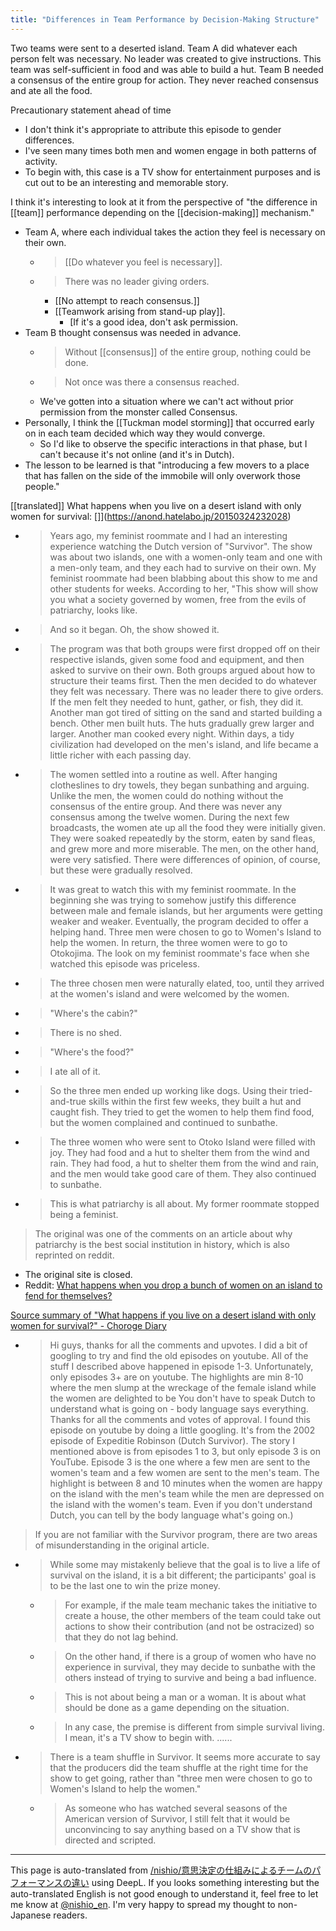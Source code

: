 ```yaml
---
title: "Differences in Team Performance by Decision-Making Structure"
---
```


Two teams were sent to a deserted island. Team A did whatever each person felt was necessary. No leader was created to give instructions. This team was self-sufficient in food and was able to build a hut. Team B needed a consensus of the entire group for action. They never reached consensus and ate all the food.

Precautionary statement ahead of time
- I don't think it's appropriate to attribute this episode to gender differences.
- I've seen many times both men and women engage in both patterns of activity.
- To begin with, this case is a TV show for entertainment purposes and is cut out to be an interesting and memorable story.

I think it's interesting to look at it from the perspective of "the difference in [[team]] performance depending on the [[decision-making]] mechanism."
- Team A, where each individual takes the action they feel is necessary on their own.
    - > [[Do whatever you feel is necessary]].
    - > There was no leader giving orders.
        - [[No attempt to reach consensus.]]
        - [[Teamwork arising from stand-up play]].
            - [If it's a good idea, don't ask permission.
- Team B thought consensus was needed in advance.
    - > Without [[consensus]] of the entire group, nothing could be done.
    - > Not once was there a consensus reached.
    - We've gotten into a situation where we can't act without prior permission from the monster called Consensus.
- Personally, I think the [[Tuckman model storming]] that occurred early on in each team decided which way they would converge.
    - So I'd like to observe the specific interactions in that phase, but I can't because it's not online (and it's in Dutch).
- The lesson to be learned is that "introducing a few movers to a place that has fallen on the side of the immobile will only overwork those people."



[[translated]] What happens when you live on a desert island with only women for survival: []](https://anond.hatelabo.jp/20150324232028)
- > Years ago, my feminist roommate and I had an interesting experience watching the Dutch version of "Survivor". The show was about two islands, one with a women-only team and one with a men-only team, and they each had to survive on their own. My feminist roommate had been blabbing about this show to me and other students for weeks. According to her, "This show will show you what a society governed by women, free from the evils of patriarchy, looks like.
- > And so it began. Oh, the show showed it.
- > The program was that both groups were first dropped off on their respective islands, given some food and equipment, and then asked to survive on their own. Both groups argued about how to structure their teams first. Then the men decided to do whatever they felt was necessary. There was no leader there to give orders. If the men felt they needed to hunt, gather, or fish, they did it. Another man got tired of sitting on the sand and started building a bench. Other men built huts. The huts gradually grew larger and larger. Another man cooked every night. Within days, a tidy civilization had developed on the men's island, and life became a little richer with each passing day.
- > The women settled into a routine as well. After hanging clotheslines to dry towels, they began sunbathing and arguing. Unlike the men, the women could do nothing without the consensus of the entire group. And there was never any consensus among the twelve women. During the next few broadcasts, the women ate up all the food they were initially given. They were soaked repeatedly by the storm, eaten by sand fleas, and grew more and more miserable. The men, on the other hand, were very satisfied. There were differences of opinion, of course, but these were gradually resolved.
- > It was great to watch this with my feminist roommate. In the beginning she was trying to somehow justify this difference between male and female islands, but her arguments were getting weaker and weaker. Eventually, the program decided to offer a helping hand. Three men were chosen to go to Women's Island to help the women. In return, the three women were to go to Otokojima. The look on my feminist roommate's face when she watched this episode was priceless.
- > The three chosen men were naturally elated, too, until they arrived at the women's island and were welcomed by the women.
- > "Where's the cabin?"
- > There is no shed.
- > "Where's the food?"
- > I ate all of it.
- > So the three men ended up working like dogs. Using their tried-and-true skills within the first few weeks, they built a hut and caught fish. They tried to get the women to help them find food, but the women complained and continued to sunbathe.
- > The three women who were sent to Otoko Island were filled with joy. They had food and a hut to shelter them from the wind and rain. They had food, a hut to shelter them from the wind and rain, and the men would take good care of them. They also continued to sunbathe.
- > This is what patriarchy is all about. My former roommate stopped being a feminist.
> The original was one of the comments on an article about why patriarchy is the best social institution in history, which is also reprinted on reddit.
- The original site is closed.
- Reddit: [What happens when you drop a bunch of women on an island to fend for themselves?](https://www.reddit.com/r/TheRedPill/comments/1xaupa/what_happens_when_you_drop_a_bunch_of_women_on_an/)

[Source summary of "What happens if you live on a desert island with only women for survival?" - Choroge Diary](https://tyoro-ge.hatenablog.com/entry/expeditie-robinson-2002)
- > Hi guys, thanks for all the comments and upvotes. I did a bit of googling to try and find the old episodes on youtube. All of the stuff I described above happened in episode 1-3. Unfortunately, only episodes 3+ are on youtube. The highlights are min 8-10 where the men slump at the wreckage of the female island while the women are delighted to be You don't have to speak Dutch to understand what is going on - body language says everything. Thanks for all the comments and votes of approval. I found this episode on youtube by doing a little googling. It's from the 2002 episode of Expeditie Robinson (Dutch Survivor). The story I mentioned above is from episodes 1 to 3, but only episode 3 is on YouTube. Episode 3 is the one where a few men are sent to the women's team and a few women are sent to the men's team. The highlight is between 8 and 10 minutes when the women are happy on the island with the men's team while the men are depressed on the island with the women's team. Even if you don't understand Dutch, you can tell by the body language what's going on.)
> If you are not familiar with the Survivor program, there are two areas of misunderstanding in the original article.
- > While some may mistakenly believe that the goal is to live a life of survival on the island, it is a bit different; the participants' goal is to be the last one to win the prize money.
    - > For example, if the male team mechanic takes the initiative to create a house, the other members of the team could take out actions to show their contribution (and not be ostracized) so that they do not lag behind.
    - > On the other hand, if there is a group of women who have no experience in survival, they may decide to sunbathe with the others instead of trying to survive and being a bad influence.
    - > This is not about being a man or a woman. It is about what should be done as a game depending on the situation.
    - > In any case, the premise is different from simple survival living. I mean, it's a TV show to begin with. ......
- > There is a team shuffle in Survivor. It seems more accurate to say that the producers did the team shuffle at the right time for the show to get going, rather than "three men were chosen to go to Women's Island to help the women."
    - > As someone who has watched several seasons of the American version of Survivor, I still felt that it would be unconvincing to say anything based on a TV show that is directed and scripted.

---
This page is auto-translated from [/nishio/意思決定の仕組みによるチームのパフォーマンスの違い](https://scrapbox.io/nishio/意思決定の仕組みによるチームのパフォーマンスの違い) using DeepL. If you looks something interesting but the auto-translated English is not good enough to understand it, feel free to let me know at [@nishio_en](https://twitter.com/nishio_en). I'm very happy to spread my thought to non-Japanese readers.